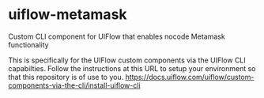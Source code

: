 # uiflow-metamask
Custom CLI component for UIFlow that enables nocode Metamask functionality

This is specifically for the UIFlow custom components via the UIFlow CLI capabilties. Follow the instructions at this URL to setup your environment so that this repository is of use to you.
https://docs.uiflow.com/uiflow/custom-components-via-the-cli/install-uiflow-cli
